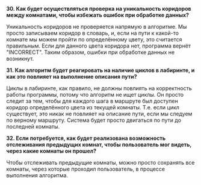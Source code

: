 **30. Как будет осуществляться проверка на уникальность коридоров между комнатами, чтобы избежать ошибок при обработке данных?**

Уникальность коридоров не проверяется напрямую в алгоритме. 
Мы просто записываем коридор в словарь, и, если на пути к какой-то комнате мы можем пройти по определённому цвету, это считается правильным.
Если для данного цвета коридора нет, программа вернёт "INCORRECT". Таким образом, ошибки при обработке данных не возникнут.

**31. Как алгоритм будет реагировать на наличие циклов в лабиринте, и как это повлияет на выполнение описания пути?**

Циклы в лабиринте, как правило, не должны повлиять на корректность работы программы, потому что алгоритм не ищет циклы.
Он просто следит за тем, чтобы для каждого шага в маршруте был доступен коридор определённого цвета из текущей комнаты.
Т.е. если цикл существует, это никак не повлияет на описание пути, если мы следуем по верному маршруту.
Система будет просто двигаться по пути до последней комнаты.

**32. Если потребуется, как будет реализована возможность отслеживания предыдущих комнат, чтобы пользователь мог видеть, через какие комнаты он прошел?**

Чтобы отслеживать предыдущие комнаты, можно просто сохранять все комнаты, через которые проходил пользователь, в процессе выполнения алгоритма.